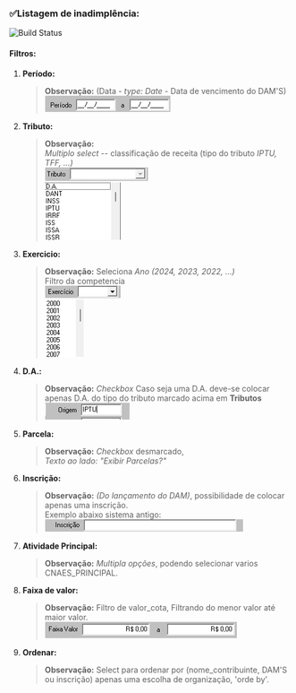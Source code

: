 ###  ✅Listagem de inadimplência: 
![Build Status](https://travis-ci.org/joemccann/dillinger.svg?branch=master)
#### Filtros:
1.  **Período:**
    >**Observação:** (Data - *type: Date* - Data de vencimento do DAM'S) <br>
    ![alt text](Fotos/image.png)

2.  **Tributo:**
    >**Observação:** <br>   *Multiplo* _select_ -- classificação de receita (tipo do tributo *IPTU, TFF, ...)*<br>
    ![alt text](Fotos/image-1.png)<br>
    ![alt text](Fotos/image-2.png)

3.  **Exercicio:** 
    > **Observação:** Seleciona *Ano (2024, 2023, 2022, ...)* <br>
    Filtro da competencia<br>
    ![alt text](Fotos/image-3.png)<br>
    ![alt text](Fotos/image-4.png)

4.  **D.A.:**  
    > **Observação:** *Checkbox* Caso seja uma D.A. deve-se colocar apenas D.A. do tipo do tributo marcado acima em **Tributos**<br>
    ![alt text](Fotos/image-5.png)

5.  **Parcela:** 
    >**Observação:** *Checkbox* desmarcado,<br>  *Texto ao lado:* _"Exibir Parcelas?"_<br>

6.  **Inscrição:**
    >**Observação:** *(Do lançamento do DAM)*, possibilidade de colocar apenas uma inscrição.<br> 
    Exemplo abaixo sistema antigo:<br> 
    ![alt text](/Fotos/inscrição.png)
    
7.  **Atividade Principal:**
    >**Observação:** _Multipla opções_, podendo selecionar varios CNAES_PRINCIPAL. <br>

8.  **Faixa de valor:**
    > **Observação:** Filtro de valor_cota, Filtrando do menor valor até maior valor.<br>
    ![alt text](fotos/faixa_valor.png)

9. **Ordenar:** 
    > **Observação:** Select para ordenar por (nome_contribuinte, DAM'S ou inscrição) apenas uma escolha de organização, 'orde by'.   
